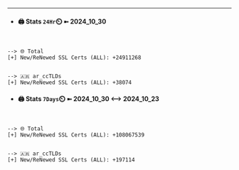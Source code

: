 

---
- #### 🖨️ **Stats** `24Hr`⏲️ ➼ 2024_10_30
```console


--> 🌐 Total
[+] New/ReNewed SSL Certs (ALL): +24911268


--> 🇦🇷 ar_ccTLDs
[+] New/ReNewed SSL Certs (ALL): +38074

```

- #### 🖨️ **Stats** `7Days`⏲️ ➼ 2024_10_30 <--> 2024_10_23
```console


--> 🌐 Total
[+] New/ReNewed SSL Certs (ALL): +108067539


--> 🇦🇷 ar_ccTLDs
[+] New/ReNewed SSL Certs (ALL): +197114

```


